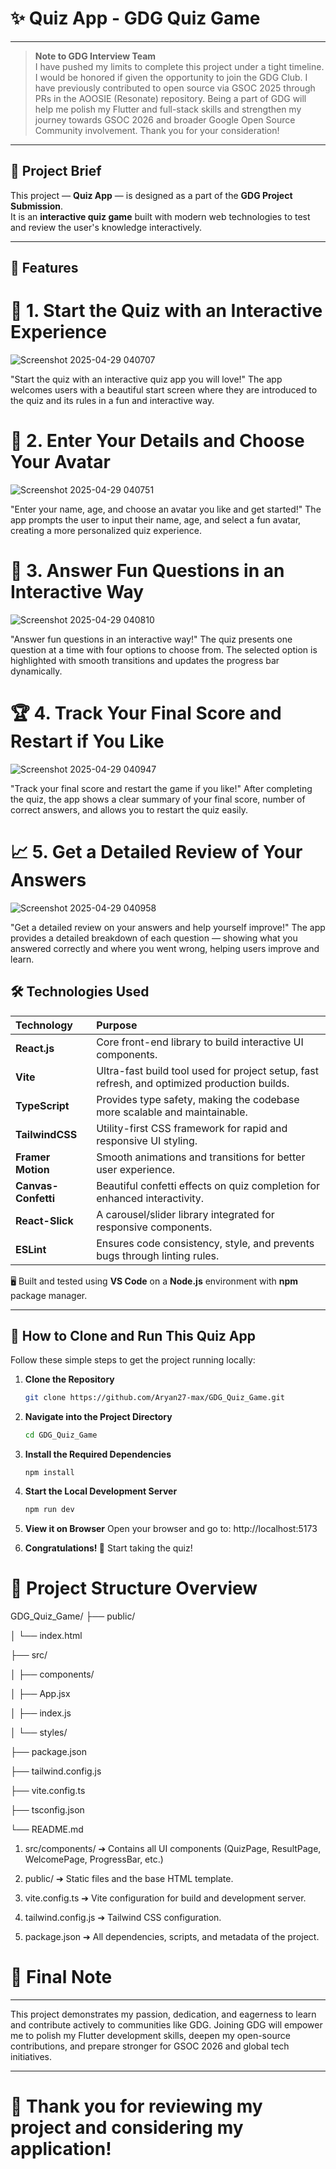 # ✨ Quiz App - GDG Quiz Game

---

> **Note to GDG Interview Team**  
I have pushed my limits to complete this project under a tight timeline. I would be honored if given the opportunity to join the GDG Club.
I have previously contributed to open source via GSOC 2025 through PRs in the AOOSIE (Resonate) repository.
Being a part of GDG will help me polish my Flutter and full-stack skills and strengthen my journey towards GSOC 2026 and broader Google Open Source Community involvement.
Thank you for your consideration!
---

## 📖 Project Brief

This project — **Quiz App** — is designed as a part of the **GDG Project Submission**.  
It is an **interactive quiz game** built with modern web technologies to test and review the user's knowledge interactively.

---
## 🚀 Features

# 🧠 1. Start the Quiz with an Interactive Experience
![Screenshot 2025-04-29 040707](https://github.com/user-attachments/assets/ec07ab82-eee3-4b68-b8a8-0c4ffa03a572)

"Start the quiz with an interactive quiz app you will love!"
The app welcomes users with a beautiful start screen where they are introduced to the quiz and its rules in a fun and interactive way.


# 👤 2. Enter Your Details and Choose Your Avatar
![Screenshot 2025-04-29 040751](https://github.com/user-attachments/assets/afe33c88-0917-4213-bdb8-92a0bf886915)

"Enter your name, age, and choose an avatar you like and get started!"
The app prompts the user to input their name, age, and select a fun avatar, creating a more personalized quiz experience.


# 📝 3. Answer Fun Questions in an Interactive Way
![Screenshot 2025-04-29 040810](https://github.com/user-attachments/assets/1ec757ae-c479-466f-a450-1e41db26e72f)

"Answer fun questions in an interactive way!"
The quiz presents one question at a time with four options to choose from. The selected option is highlighted with smooth transitions and updates the progress bar dynamically.


# 🏆 4. Track Your Final Score and Restart if You Like
![Screenshot 2025-04-29 040947](https://github.com/user-attachments/assets/820303a9-635f-42a0-a90f-cd73de039991)

"Track your final score and restart the game if you like!"
After completing the quiz, the app shows a clear summary of your final score, number of correct answers, and allows you to restart the quiz easily.


# 📈 5. Get a Detailed Review of Your Answers
![Screenshot 2025-04-29 040958](https://github.com/user-attachments/assets/faef7bf2-eac6-4c58-bf75-a46b35a674de)

"Get a detailed review on your answers and help yourself improve!"
The app provides a detailed breakdown of each question — showing what you answered correctly and where you went wrong, helping users improve and learn.


## 🛠 Technologies Used

| Technology | Purpose |
|:-----------|:--------|
| **React.js** | Core front-end library to build interactive UI components. |
| **Vite** | Ultra-fast build tool used for project setup, fast refresh, and optimized production builds. |
| **TypeScript** | Provides type safety, making the codebase more scalable and maintainable. |
| **TailwindCSS** | Utility-first CSS framework for rapid and responsive UI styling. |
| **Framer Motion** | Smooth animations and transitions for better user experience. |
| **Canvas-Confetti** | Beautiful confetti effects on quiz completion for enhanced interactivity. |
| **React-Slick** | A carousel/slider library integrated for responsive components. |
| **ESLint** | Ensures code consistency, style, and prevents bugs through linting rules. |

🖥 Built and tested using **VS Code** on a **Node.js** environment with **npm** package manager.

---

## 🧠 How to Clone and Run This Quiz App

Follow these simple steps to get the project running locally:

1. **Clone the Repository**
   ```bash
   git clone https://github.com/Aryan27-max/GDG_Quiz_Game.git
2. **Navigate into the Project Directory**
   ```bash
   cd GDG_Quiz_Game
3. **Install the Required Dependencies**
   ```bssh
   npm install
4. **Start the Local Development Server**
   ```bash
   npm run dev
5. **View it on Browser**
   Open your browser and go to:
   http://localhost:5173

6. **Congratulations! 🎉**
   Start taking the quiz!

# 📁 Project Structure Overview
   GDG_Quiz_Game/
├── public/

│   └── index.html

├── src/

│   ├── components/

│   ├── App.jsx

│   ├── index.js

│   └── styles/

├── package.json

├── tailwind.config.js

├── vite.config.ts

├── tsconfig.json

└── README.md

1. src/components/ ➔ Contains all UI components (QuizPage, ResultPage, WelcomePage, ProgressBar, etc.)

2. public/ ➔ Static files and the base HTML template.

3. vite.config.ts ➔ Vite configuration for build and development server.

4. tailwind.config.js ➔ Tailwind CSS configuration.

5. package.json ➔ All dependencies, scripts, and metadata of the project.

# 🎯 Final Note
---

This project demonstrates my passion, dedication, and eagerness to learn and contribute actively to communities like GDG.
Joining GDG will empower me to polish my Flutter development skills, deepen my open-source contributions, and prepare stronger for GSOC 2026 and global tech initiatives.

---

# 🚀 Thank you for reviewing my project and considering my application!



